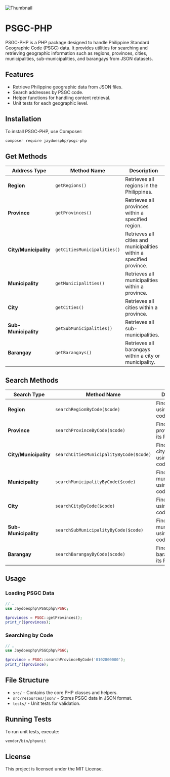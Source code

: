 ![Thumbnail](https://github.com/user-attachments/assets/47d5357d-5681-4dab-8684-e39a0885a06f)
# PSGC-PHP

PSGC-PHP is a PHP package designed to handle Philippine Standard Geographic Code
(PSGC) data. It provides utilities for searching and retrieving geographic
information such as regions, provinces, cities, municipalities,
sub-municipalities, and barangays from JSON datasets.

## Features

- Retrieve Philippine geographic data from JSON files.
- Search addresses by PSGC code.
- Helper functions for handling content retrieval.
- Unit tests for each geographic level.

## Installation

To install PSGC-PHP, use Composer:

```sh
composer require jaydoesphp/psgc-php
```

## Get Methods

| Address Type          | Method Name                 | Description                                                          |
| --------------------- | --------------------------- | -------------------------------------------------------------------- |
| **Region**            | `getRegions()`              | Retrieves all regions in the Philippines.                            |
| **Province**          | `getProvinces()`            | Retrieves all provinces within a specified region.                   |
| **City/Municipality** | `getCitiesMunicipalities()` | Retrieves all cities and municipalities within a specified province. |
| **Municipality**      | `getMunicipalities()`       | Retrieves all municipalities within a province.                      |
| **City**              | `getCities()`               | Retrieves all cities within a province.                              |
| **Sub-Municipality**  | `getSubMunicipalities()`    | Retrieves all sub-municipalities.                                    |
| **Barangay**          | `getBarangays()`            | Retrieves all barangays within a city or municipality.               |

## Search Methods

| Search Type           | Method Name                             | Description                                    |
| --------------------- | --------------------------------------- | ---------------------------------------------- |
| **Region**            | `searchRegionByCode($code)`             | Finds a region using its PSGC code.            |
| **Province**          | `searchProvinceByCode($code)`           | Finds a province using its PSGC code.          |
| **City/Municipality** | `searchCitiesMunicipalityByCode($code)` | Finds a city/municipality using its PSGC code. |
| **Municipality**      | `searchMunicipalityByCode($code)`       | Finds a municipality using its PSGC code.      |
| **City**              | `searchCityByCode($code)`               | Finds a city using its PSGC code.              |
| **Sub-Municipality**  | `searchSubMunicipalityByCode($code)`    | Finds a sub-municipality using its PSGC code.  |
| **Barangay**          | `searchBarangayByCode($code)`           | Finds a barangay using its PSGC code.          |

## Usage

### Loading PSGC Data

```php
// …
use Jaydoesphp\PSGCphp\PSGC;

$provinces = PSGC::getProvinces();
print_r($provinces);
```

### Searching by Code

```php
// …
use Jaydoesphp\PSGCphp\PSGC;

$province = PSGC::searchProvinceByCode('0102800000');
print_r($province);
```

## File Structure

- `src/` - Contains the core PHP classes and helpers.
- `src/resources/json/` - Stores PSGC data in JSON format.
- `tests/` - Unit tests for validation.

## Running Tests

To run unit tests, execute:

```sh
vendor/bin/phpunit
```

## License

This project is licensed under the MIT License.
